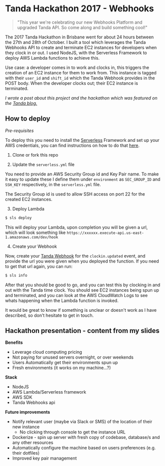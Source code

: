 # Tanda Hackathon 2017 - Webhooks

> "This year we're celebrating our new Webhooks Platform and upgraded Tanda API. So come along and build something cool!"

The 2017 Tanda Hackathon in Brisbane went for about 24 hours between the 27th and 28th of October. I built a tool which leverages the Tanda Webhooks API to create and terminate EC2 instances for developers when they clock in or out. I used NodeJS, with the Serverless Framework to deploy AWS Lambda functions to achieve this.

Use case: a developer comes in to work and clocks in, this triggers the creation of an EC2 instance for them to work from. This instance is tagged with their `user_id` and `shift_id` which the Tanda Webhook provides in the POST body. When the developer clocks out; their EC2 instance is terminated.

*I wrote a post about this project and the hackathon which was featured on the [Tanda blog.](https://medium.com/tanda-developers/ec2-fun-with-tanda-webhooks-5a77cddad54)*

## How to deploy

*Pre-requisites*

To deploy this you need to install the [Serverless](https://serverless.com/) Framework and set up your AWS credentials, you can find instructions on how to do that [here](https://serverless.com/framework/docs/getting-started/).

1. Clone or fork this repo

2. Update the `serverless.yml` file

  You need to provide an AWS Security Group id and Key Pair name. To make it easy to update these I define them under `environment` as `SEC_GROUP_ID` and `SSH_KEY` respectively, in the `serverless.yml` file.

  The Security Group id is used to allow SSH access on port 22 for the created EC2 instances.

3. Deploy Lambda

  ```bash
  $ sls deploy
  ```

  This will deploy your Lambda, upon completion you will be given a url, which will look something like `https://xxxxxx.execute-api.us-east-1.amazonaws.com/dev/hook`

4. Create your Webhook

  Now, create your [Tanda Webhook](https://my.tanda.co/api/webhooks) for the `clockin.updated` event, and provide the url you were given when you deployed the function. If you need to get that url again, you can run:
  ```bash
  $ sls info
  ```

After that you should be good to go, and you can test this by clocking in and out with the Tanda time clock. You should see EC2 instances being spun up and terminated, and you can look at the AWS CloudWatch Logs to see whats happening when the Lambda function is invoked.

It would be great to know if something is unclear or doesn't work as I have described, so don't hesitate to get in touch.

## Hackathon presentation - content from my slides

**Benefits**

 - Leverage cloud computing pricing
  - Not paying for unused servers overnight, or over weekends
 - Users Automatically get their environments spun up
 - Fresh environments (it works on my machine...?)

**Stack**

 - NodeJS
 - AWS Lambda/Serverless framework
 - AWS SDK
 - Tanda Webhooks api


**Future improvements**

- Notify relevant user (maybe via Slack or SMS) of the location of their new instance
  - No clicking through console to get the instance URL
- Dockerize - spin up server with fresh copy of codebase, database/s and any other resources
- Automatically configure the machine based on users preferences (e.g. their dotfiles)
- Improved key pair management
